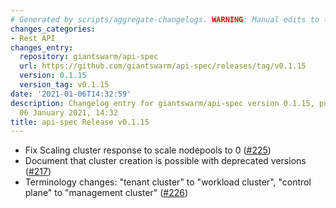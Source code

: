 ```yaml
---
# Generated by scripts/aggregate-changelogs. WARNING: Manual edits to this files will be overwritten.
changes_categories:
- Rest API
changes_entry:
  repository: giantswarm/api-spec
  url: https://github.com/giantswarm/api-spec/releases/tag/v0.1.15
  version: 0.1.15
  version_tag: v0.1.15
date: '2021-01-06T14:32:59'
description: Changelog entry for giantswarm/api-spec version 0.1.15, published on
  06 January 2021, 14:32
title: api-spec Release v0.1.15
---
```


- Fix Scaling cluster response to scale nodepools to 0 ([#225](https://github.com/giantswarm/api-spec/pull/225))
- Document that cluster creation is possible with deprecated versions ([#217](https://github.com/giantswarm/api-spec/pull/217))
- Terminology changes: "tenant cluster" to "workload cluster", "control plane" to "management cluster" ([#226](https://github.com/giantswarm/api-spec/pull/226))
